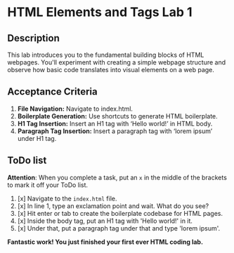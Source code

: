 # HTML Elements and Tags Lab 1

## Description
This lab introduces you to the fundamental building blocks of HTML webpages. You'll experiment with creating a simple webpage structure and observe how basic code translates into visual elements on a web page.

## Acceptance Criteria
1. **File Navigation:** Navigate to index.html.
2. **Boilerplate Generation:** Use shortcuts to generate HTML boilerplate.
3. **H1 Tag Insertion:** Insert an H1 tag with ‘Hello world!’ in HTML body.
4. **Paragraph Tag Insertion:** Insert a paragraph tag with ‘lorem ipsum’ under H1 tag.

## ToDo list
**Attention**: When you complete a task, put an `x` in the middle of the brackets to mark it off your ToDo list.

1. [x] Navigate to the `index.html` file. 
2. [x] In line 1, type an exclamation point and wait. What do you see?
3. [x] Hit enter or tab to create the boilerplate codebase for HTML pages. 
4. [x] Inside the body tag, put an H1 tag with 'Hello world!' in it. 
5. [x] Under that, put a paragraph tag under that and type 'lorem ipsum'. 
 
**Fantastic work! You just finished your first ever HTML coding lab.**


